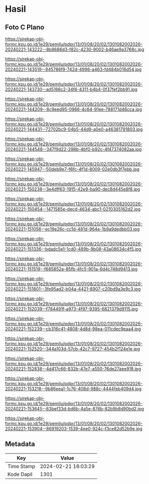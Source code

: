 # Hasil

## Foto C Plano

https://sirekap-obj-formc.kpu.go.id/1e29/pemilu/pdpr/13/01/08/20/02/1301082002026-20240221-143222--8b8686d3-f82c-4230-9002-b46ae9a3768c.jpg

https://sirekap-obj-formc.kpu.go.id/1e29/pemilu/pdpr/13/01/08/20/02/1301082002026-20240221-143519--945786f9-742d-4996-a463-fd484b016d54.jpg

https://sirekap-obj-formc.kpu.go.id/1e29/pemilu/pdpr/13/01/08/20/02/1301082002026-20240221-143730--ad5166c2-34f4-4311-b4b4-0f37fef2bb91.jpg

https://sirekap-obj-formc.kpu.go.id/1e29/pemilu/pdpr/13/01/08/20/02/1301082002026-20240221-144209--8c9eed95-0966-4c64-91ee-788171d46cca.jpg

https://sirekap-obj-formc.kpu.go.id/1e29/pemilu/pdpr/13/01/08/20/02/1301082002026-20240221-144431--72702bc9-04b5-44d9-a0e0-a46381791803.jpg

https://sirekap-obj-formc.kpu.go.id/1e29/pemilu/pdpr/13/01/08/20/02/1301082002026-20240221-144548--347f9d22-298b-4bf0-b92c-4f47374082aa.jpg

https://sirekap-obj-formc.kpu.go.id/1e29/pemilu/pdpr/13/01/08/20/02/1301082002026-20240221-145947--50deb9e7-f6fc-4f1d-8009-02e0db3f7ebb.jpg

https://sirekap-obj-formc.kpu.go.id/1e29/pemilu/pdpr/13/01/08/20/02/1301082002026-20240221-150238--3e4dff63-1915-42e9-ba90-dec8d445e8f8.jpg

https://sirekap-obj-formc.kpu.go.id/1e29/pemilu/pdpr/13/01/08/20/02/1301082002026-20240221-150454--1471585e-decd-4634-abc1-0210305162d2.jpg

https://sirekap-obj-formc.kpu.go.id/1e29/pemilu/pdpr/13/01/08/20/02/1301082002026-20240221-151056--ec19e26c-cc1d-481d-964e-1b9a9dedbb03.jpg

https://sirekap-obj-formc.kpu.go.id/1e29/pemilu/pdpr/13/01/08/20/02/1301082002026-20240221-151336--bdadc5e1-1cd0-489b-9b08-43a08634c4f5.jpg

https://sirekap-obj-formc.kpu.go.id/1e29/pemilu/pdpr/13/01/08/20/02/1301082002026-20240221-151519--f685852a-85fb-4fc5-901a-6d4c748d9413.jpg

https://sirekap-obj-formc.kpu.go.id/1e29/pemilu/pdpr/13/01/08/20/02/1301082002026-20240221-151801--3fe95ad2-b04a-4421-8907-c20bd9a3e9c3.jpg

https://sirekap-obj-formc.kpu.go.id/1e29/pemilu/pdpr/13/01/08/20/02/1301082002026-20240221-152039--f784491f-a973-4f97-9395-6821379d9115.jpg

https://sirekap-obj-formc.kpu.go.id/1e29/pemilu/pdpr/13/01/08/20/02/1301082002026-20240221-152239--cb316c41-4808-4d8d-98ea-011cdec9eaa4.jpg

https://sirekap-obj-formc.kpu.go.id/1e29/pemilu/pdpr/13/01/08/20/02/1301082002026-20240221-152520--344a103d-57cb-42c7-9727-454b2f124e1e.jpg

https://sirekap-obj-formc.kpu.go.id/1e29/pemilu/pdpr/13/01/08/20/02/1301082002026-20240221-152838--4d417c66-832b-47e7-a550-76de27aee918.jpg

https://sirekap-obj-formc.kpu.go.id/1e29/pemilu/pdpr/13/01/08/20/02/1301082002026-20240221-153218--9b86eea1-1c76-408d-988c-4444feb409d4.jpg

https://sirekap-obj-formc.kpu.go.id/1e29/pemilu/pdpr/13/01/08/20/02/1301082002026-20240221-153645--83bef33d-bd6b-4a5e-876b-82b9b8d90bd2.jpg

https://sirekap-obj-formc.kpu.go.id/1e29/pemilu/pdpr/13/01/08/20/02/1301082002026-20240221-153904--86919203-1539-4ee0-924c-f3ce82d52b9e.jpg


## Metadata

| Key        | Value               |
| ---------- | ------------------- |
| Time Stamp | 2024-02-21 16:03:29 |
| Kode Dapil | 1301                |



